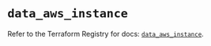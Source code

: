# `data_aws_instance`

Refer to the Terraform Registry for docs: [`data_aws_instance`](https://registry.terraform.io/providers/hashicorp/aws/6.13.0/docs/data-sources/instance).
